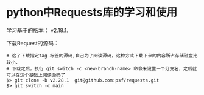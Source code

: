 # python中Requests库的学习和使用

学习基于的版本： v2.18.1.



下载Request的源码：

```shell
# 这了下载指定tag 标签的源码,自己为了阅读源码，这种方式下载下来的内容所占存储磁盘比较小.
# 下载之后，执行 git switch -c <new-branch-name> 命令来设置一个分支名，之后就可以在这个基础上阅读源码了
$> git clone -b v2.28.1  git@github.com:psf/requests.git
$> git switch -c main
```

